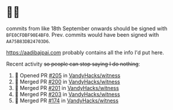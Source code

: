 # 👋🏻
<!--
**aadibajpai/aadibajpai** is a ✨ _special_ ✨ repository because its `README.md` (this file) appears on your GitHub profile.
-->
commits from like 18th September onwards should be signed with `BFE0CFDBF90E4BF0`. Prev. commits would have been signed with `AA75B83DB24703D6`.

https://aadibajpai.com probably contains all the info I'd put here.

Recent activity ~~so people can stop saying I do nothing~~:
<!--START_SECTION:activity-->
1. 💪 Opened PR [#205](https://github.com/VandyHacks/witness/pull/205) in [VandyHacks/witness](https://github.com/VandyHacks/witness)
2. 🎉 Merged PR [#200](https://github.com/VandyHacks/witness/pull/200) in [VandyHacks/witness](https://github.com/VandyHacks/witness)
3. 🎉 Merged PR [#201](https://github.com/VandyHacks/witness/pull/201) in [VandyHacks/witness](https://github.com/VandyHacks/witness)
4. 🎉 Merged PR [#203](https://github.com/VandyHacks/witness/pull/203) in [VandyHacks/witness](https://github.com/VandyHacks/witness)
5. 🎉 Merged PR [#174](https://github.com/VandyHacks/witness/pull/174) in [VandyHacks/witness](https://github.com/VandyHacks/witness)
<!--END_SECTION:activity-->
